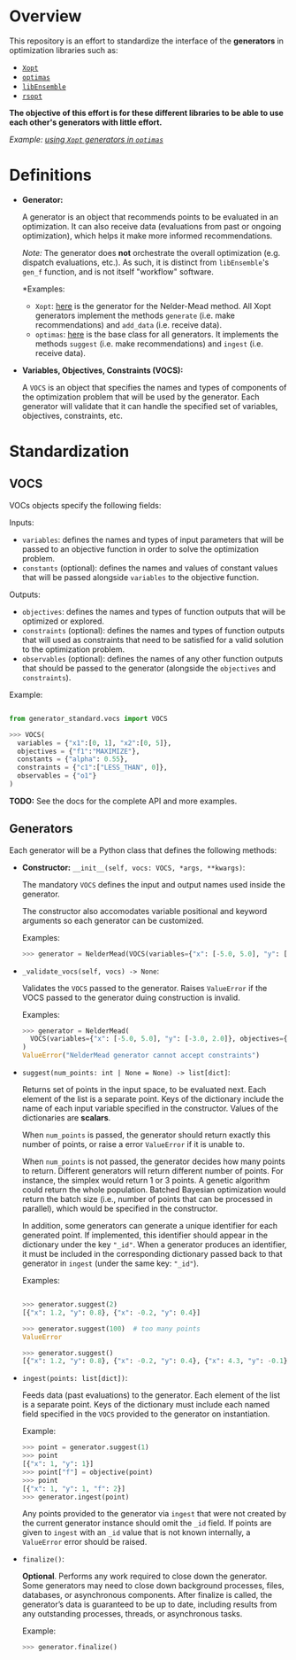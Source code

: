# Overview

This repository is an effort to standardize the interface of the **generators** in optimization libraries such as:

- [`Xopt`](https://github.com/ChristopherMayes/Xopt)
- [`optimas`](https://github.com/optimas-org/optimas)
- [`libEnsemble`](https://github.com/Libensemble/libensemble)
- [`rsopt`](https://github.com/radiasoft/rsopt)

**The objective of this effort is for these different libraries to be able to use each other's generators with little effort.**

*Example: [using `Xopt` generators in `optimas`](https://github.com/optimas-org/optimas/pull/151)*

# Definitions

- **Generator:**

  A generator is an object that recommends points to be evaluated in an optimization. It can also receive data (evaluations from past or ongoing optimization), which helps it make more informed recommendations.

  *Note:* The generator does **not** orchestrate the overall optimization (e.g. dispatch evaluations, etc.). As such, it is distinct from `libEnsemble`'s `gen_f` function, and is not itself "workflow" software.

  *Examples:
    - `Xopt`: [here](https://github.com/ChristopherMayes/Xopt/blob/main/xopt/generators/sequential/neldermead.py#L64) is the generator for the Nelder-Mead method. All Xopt generators implement the methods `generate` (i.e. make recommendations) and `add_data` (i.e. receive data).
    - `optimas`: [here](https://github.com/optimas-org/optimas/blob/main/optimas/generators/base.py#L27) is the base class for all generators. It implements the methods `suggest` (i.e. make recommendations) and `ingest` (i.e. receive data).

- **Variables, Objectives, Constraints (VOCS):**

  A `VOCS` is an object that specifies the names and types of components of the optimization problem that will be used by the generator. Each generator will validate that it can handle the specified set of variables, objectives, constraints, etc.


# Standardization

## VOCS
VOCs objects specify the following fields:

Inputs:
  - `variables`: defines the names and types of input parameters that will be passed to an objective function in order to solve the optimization problem.
  - `constants` (optional): defines the names and values of constant values that will be passed alongside `variables` to the objective function.

Outputs:
  - `objectives`: defines the names and types of function outputs that will be optimized or explored.
  - `constraints` (optional): defines the names and types of function outputs that will used as constraints that need to be satisfied for a valid solution to the optimization problem.
  - `observables` (optional): defines the names of any other function outputs that should be passed to the generator (alongside the `objectives` and `constraints`).

Example:

  ```python

  from generator_standard.vocs import VOCS

  >>> VOCS(
    variables = {"x1":[0, 1], "x2":[0, 5]},
    objectives = {"f1":"MAXIMIZE"},
    constants = {"alpha": 0.55},
    constraints = {"c1":["LESS_THAN", 0]},
    observables = {"o1"}
  )
  ```

**TODO:** See the docs for the complete API and more examples.

## Generators

Each generator will be a Python class that defines the following methods:

- **Constructor:**
  `__init__(self, vocs: VOCS, *args, **kwargs)`:

  The mandatory `VOCS` defines the input and output names used inside the generator.

  The constructor also accomodates variable positional and keyword arguments so each generator can be customized.

  Examples:

    ```python
    >>> generator = NelderMead(VOCS(variables={"x": [-5.0, 5.0], "y": [-3.0, 2.0]}, objectives={"f": "MAXIMIZE"}), adaptive=False)
    ```

- `_validate_vocs(self, vocs) -> None`:

  Validates the `VOCS` passed to the generator. Raises ``ValueError`` if the VOCS passed to the generator duing construction is invalid.

    Examples:

    ```python
    >>> generator = NelderMead(
      VOCS(variables={"x": [-5.0, 5.0], "y": [-3.0, 2.0]}, objectives={"f": "MAXIMIZE"}, constraints={"c":["LESS_THAN", 0.0]})
    )
    ValueError("NelderMead generator cannot accept constraints")
    ```

- `suggest(num_points: int | None = None) -> list[dict]`:

  Returns set of points in the input space, to be evaluated next. Each element of the list is a separate point.
  Keys of the dictionary include the name of each input variable specified in the constructor. Values of the dictionaries are **scalars**.

  When `num_points` is passed, the generator should return exactly this number of points, or raise a error ``ValueError`` if it is unable to.

  When `num_points` is not passed, the generator decides how many points to return.
  Different generators will return different number of points. For instance, the simplex would return 1 or 3 points. A genetic algorithm could return the whole population. Batched Bayesian optimization would return the batch size (i.e., number of points that can be processed in parallel), which would be specified in the constructor.

  In addition, some generators can generate a unique identifier for each generated point. If implemented, this identifier should appear in the dictionary under the key `"_id"`.
  When a generator produces an identifier, it must be included in the corresponding dictionary passed back to that generator in `ingest` (under the same key: `"_id"`).

  Examples:

    ```python

    >>> generator.suggest(2)
    [{"x": 1.2, "y": 0.8}, {"x": -0.2, "y": 0.4}]

    >>> generator.suggest(100)  # too many points
    ValueError

    >>> generator.suggest()
    [{"x": 1.2, "y": 0.8}, {"x": -0.2, "y": 0.4}, {"x": 4.3, "y": -0.1}]
    ```

- `ingest(points: list[dict])`:

  Feeds data (past evaluations) to the generator. Each element of the list is a separate point. Keys of the dictionary must include each named field specified in the `VOCS` provided
  to the generator on instantiation.

  Example:

  ```python
  >>> point = generator.suggest(1)
  >>> point
  [{"x": 1, "y": 1}]
  >>> point["f"] = objective(point)
  >>> point
  [{"x": 1, "y": 1, "f": 2}]
  >>> generator.ingest(point)
  ```

  Any points provided to the generator via `ingest` that were not created by the current generator instance should omit the `_id` field. If points are given to `ingest` with an `_id` value that is not known internally, a `ValueError` error should be raised.
  
- `finalize()`:

  **Optional**. Performs any work required to close down the generator. Some generators may need to close down background processes, files, databases, or asynchronous components. After finalize is called, the generator’s data is guaranteed to be up to date, including results from any outstanding processes, threads, or asynchronous tasks.

  Example:

  ```python
  >>> generator.finalize()
  ```
